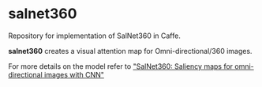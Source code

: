 # salnet360
Repository for implementation of SalNet360 in Caffe.

**salnet360** creates a visual attention map for Omni-directional/360 images.
 
For more details on the model refer to ["SalNet360: Saliency maps for omni-directional images with CNN"](https://www.sciencedirect.com/science/article/pii/S0923596518304685) 

